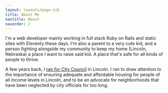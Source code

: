 ```yaml
---
layout: layouts/page.njk
title: About Me
navtitle: About
navorder: 2
---
```


I'm a web developer mainly working in full stack Ruby on Rails and static sites with Eleventy these days. I'm also a parent to a very cute kid, and a person fighting alongside my community to keep my home (Lincoln, Nebraska) a place I want to raise said kid. A place that's safe for all kinds of people to thrive.

A few years back, I [ran for City Council](https://web.archive.org/web/20190809135734/http://casseyforcouncil.com/) in Lincoln. I ran to draw attention to the importance of ensuring adequate and affordable housing for people of all income levels in Lincoln, and to be an advocate for neighborhoods that have been neglected by city officials for too long.
